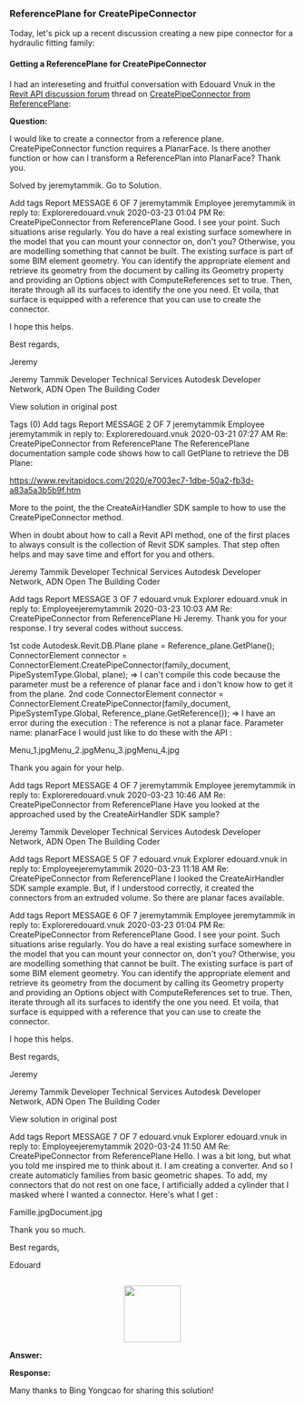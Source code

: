 <head>
<meta http-equiv="Content-Type" content="text/html; charset=utf-8">
<link rel="stylesheet" type="text/css" href="bc.css">
<script src="https://cdn.rawgit.com/google/code-prettify/master/loader/run_prettify.js" type="text/javascript"></script>
<script async src="https://platform.twitter.com/widgets.js" charset="utf-8"></script>
</head>

<!---

- https://forums.autodesk.com/t5/revit-api-forum/createpipeconnector-from-referenceplane/m-p/9396013

twitter:

 the #RevitAPI #DynamoBim @AutodeskForge @AutodeskRevit #bim #ForgeDevCon 

&ndash; 
...

linkedin:

#bim #DynamoBim #ForgeDevCon #Revit #API #IFC #SDK #AI #VisualStudio #Autodesk #AEC #adsk

the [Revit API discussion forum](http://forums.autodesk.com/t5/revit-api-forum/bd-p/160) thread

<center>
<img src="img/" alt="" title="" width="600"/>
<p style="font-size: 80%; font-style:italic"></p>
</center>

-->

### ReferencePlane for CreatePipeConnector

Today, let's pick up a recent discussion creating a new pipe connector for a hydraulic fitting family:

#### <a name="2"></a>Getting a ReferencePlane for CreatePipeConnector

I had an intereseting and fruitful conversation with Edouard Vnuk in 
the [Revit API discussion forum](http://forums.autodesk.com/t5/revit-api-forum/bd-p/160) thread
on [CreatePipeConnector from ReferencePlane](https://forums.autodesk.com/t5/revit-api-forum/createpipeconnector-from-referenceplane/m-p/9396013):

**Question:** 

I would like to create a connector from a reference plane. CreatePipeConnector function requires a PlanarFace. Is there another function or how can I transform a ReferencePlan into PlanarFace?
Thank you.

 Solved by jeremytammik. Go to Solution.

Add tags
Report
MESSAGE 6 OF 7
jeremytammik
 Employee jeremytammik in reply to: Exploreredouard.vnuk
‎2020-03-23 01:04 PM 
 Re: CreatePipeConnector from ReferencePlane
Good. I see your point. Such situations arise regularly. You do have a real existing surface somewhere in the model that you can mount your connector on, don't you? Otherwise, you are modelling something that cannot be built. The existing surface is part of some BIM element geometry. You can identify the appropriate element and retrieve its geometry from the document by calling its Geometry property and providing an Options object with ComputeReferences set to true. Then, iterate through all its surfaces to identify the one you need. Et voila, that surface is equipped with a reference that you can use to create the connector.

I hope this helps.

Best regards,

Jeremy

Jeremy Tammik
Developer Technical Services
Autodesk Developer Network, ADN Open
The Building Coder

View solution in original post

Tags (0)
Add tags
Report
MESSAGE 2 OF 7
jeremytammik
 Employee jeremytammik in reply to: Exploreredouard.vnuk
‎2020-03-21 07:27 AM 
Re: CreatePipeConnector from ReferencePlane 
The ReferencePlane documentation sample code shows how to call GetPlane to retrieve the DB Plane:

https://www.revitapidocs.com/2020/e7003ec7-1dbe-50a2-fb3d-a83a5a3b5b9f.htm

More to the point, the the CreateAirHandler SDK sample to how to use the CreatePipeConnector method.

When in doubt about how to call a Revit API method, one of the first places to always consult is the collection of Revit SDK samples. That step often helps and may save time and effort for you and others.

Jeremy Tammik
Developer Technical Services
Autodesk Developer Network, ADN Open
The Building Coder

Add tags
Report
MESSAGE 3 OF 7
edouard.vnuk
 Explorer edouard.vnuk in reply to: Employeejeremytammik
‎2020-03-23 10:03 AM 
Re: CreatePipeConnector from ReferencePlane 
Hi Jeremy. Thank you for your response.
I try several codes without success.

1st code
Autodesk.Revit.DB.Plane plane = Reference_plane.GetPlane();
ConnectorElement connector = ConnectorElement.CreatePipeConnector(family_document, PipeSystemType.Global, plane);
=> I can't compile this code because the parameter must be a reference of planar face and i don't know how to get it from the plane.
2nd code
ConnectorElement connector = ConnectorElement.CreatePipeConnector(family_document, PipeSystemType.Global, Reference_plane.GetReference());
=> I have an error during the execution : The reference is not a planar face. Parameter name: planarFace
I would just like to do these with the API :

Menu_1.jpgMenu_2.jpgMenu_3.jpgMenu_4.jpg

Thank you again for your help.

Add tags
Report
MESSAGE 4 OF 7
jeremytammik
 Employee jeremytammik in reply to: Exploreredouard.vnuk
‎2020-03-23 10:46 AM 
Re: CreatePipeConnector from ReferencePlane
Have you looked at the approached used by the CreateAirHandler SDK sample?

Jeremy Tammik
Developer Technical Services
Autodesk Developer Network, ADN Open
The Building Coder

Add tags
Report
MESSAGE 5 OF 7
edouard.vnuk
 Explorer edouard.vnuk in reply to: Employeejeremytammik
‎2020-03-23 11:18 AM 
Re: CreatePipeConnector from ReferencePlane
I looked the CreateAirHandler SDK sample example. But, if I understood correctly, it created the connectors from an extruded volume. So there are planar faces available.

Add tags
Report
MESSAGE 6 OF 7
jeremytammik
 Employee jeremytammik in reply to: Exploreredouard.vnuk
‎2020-03-23 01:04 PM 
 Re: CreatePipeConnector from ReferencePlane
Good. I see your point. Such situations arise regularly. You do have a real existing surface somewhere in the model that you can mount your connector on, don't you? Otherwise, you are modelling something that cannot be built. The existing surface is part of some BIM element geometry. You can identify the appropriate element and retrieve its geometry from the document by calling its Geometry property and providing an Options object with ComputeReferences set to true. Then, iterate through all its surfaces to identify the one you need. Et voila, that surface is equipped with a reference that you can use to create the connector.

I hope this helps.

Best regards,

Jeremy

Jeremy Tammik
Developer Technical Services
Autodesk Developer Network, ADN Open
The Building Coder

View solution in original post

Add tags
Report
MESSAGE 7 OF 7
edouard.vnuk
 Explorer edouard.vnuk in reply to: Employeejeremytammik
‎2020-03-24 11:50 AM 
Re: CreatePipeConnector from ReferencePlane 
Hello. I was a bit long, but what you told me inspired me to think about it. I am creating a converter. And so I create automaticly families from basic geometric shapes. To add, my connectors that do not rest on one face, I artificially added a cylinder that I masked where I wanted a connector. Here's what I get :

Famille.jpgDocument.jpg

Thank you so much.

Best regards,

Edouard

<pre class="code">
</pre>

<center>
<img src="img/.png" alt="" title="" width="100"/> <!-- 1142 -->
</center>

**Answer:** 

**Response:** 

Many thanks to Bing Yongcao for sharing this solution!

#### <a name="3"></a>

